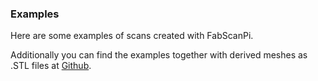 ### Examples
Here are some examples of scans created with FabScanPi.

Additionally you can find the examples together with derived meshes as .STL files at [Github](https://github.com/mariolukas/FabScanPi-Server/tree/master/docs/examples).